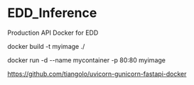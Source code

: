 # EDD_Inference
Production API Docker for EDD


docker build -t myimage ./

docker run -d --name mycontainer -p 80:80 myimage

https://github.com/tiangolo/uvicorn-gunicorn-fastapi-docker
